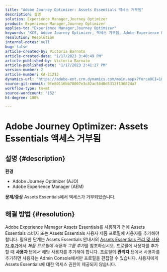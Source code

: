 ```yaml
---
title: "Adobe Journey Optimizer: Assets Essentials 액세스 거부됨"
description: 설명
solution: Experience Manager,Journey Optimizer
product: Experience Manager,Journey Optimizer
applies-to: "Experience Manager,Journey Optimizer"
keywords: "KCS, Adobe Journey Optimizer, 액세스 거부됨, Adobe Experience Manager, AEM, AJO, Assets Essentials, 문제 해결"
resolution: Resolution
internal-notes: null
bug: false
article-created-by: Victoria Barnato
article-created-date: "1/17/2023 3:40:49 PM"
article-published-by: Victoria Barnato
article-published-date: "1/17/2023 3:41:27 PM"
version-number: 2
article-number: KA-21212
dynamics-url: "https://adobe-ent.crm.dynamics.com/main.aspx?forceUCI=1&pagetype=entityrecord&etn=knowledgearticle&id=cfeedd4e-7d96-ed11-aad1-6045bd006079"
source-git-commit: 9fe80116bb78007e3c82ac56d0d5312f136824a7
workflow-type: tm+mt
source-wordcount: '152'
ht-degree: 100%

---
```


# Adobe Journey Optimizer: Assets Essentials 액세스 거부됨

## 설명 {#description}

<b>환경</b>
- Adobe Journey Optimizer (AJO)
- Adobe Experience Manager (AEM)



<b>문제/증상</b>
Assets Essentials에서 액세스가 거부되었습니다.


## 해결 방법 {#resolution}


Adobe Experience Manager Assets Essentials를 사용하기 전에 Assets Essentials 소비자 또는 Assets Essentials 사용자 제품 프로필에 사용자를 추가해야 합니다. 필요한 단계는 Assets Essentials 안내서의 [Assets Essentials 관리 및 사용자 추가](https://experienceleague.adobe.com/docs/experience-manager-assets-essentials/help/get-started-admins/deploy-administer.html#add-users-to-product-profiles)에서 *제품 프로필에 사용자 그룹 추가*&#x200B;를 참조하십시오. 프로필에 사용자를 추가할 때 <b>사용자 </b>탭에서 해당 사용자를 추가해야 합니다. 프로필의 <b>관리자</b> 탭에서 사용자를 추가하면 사용자는 Admin Console에서만 프로필을 편집할 수 있습니다. 사용자에게 Assets Essentials에 대한 액세스 권한이 제공되지 않습니다.


